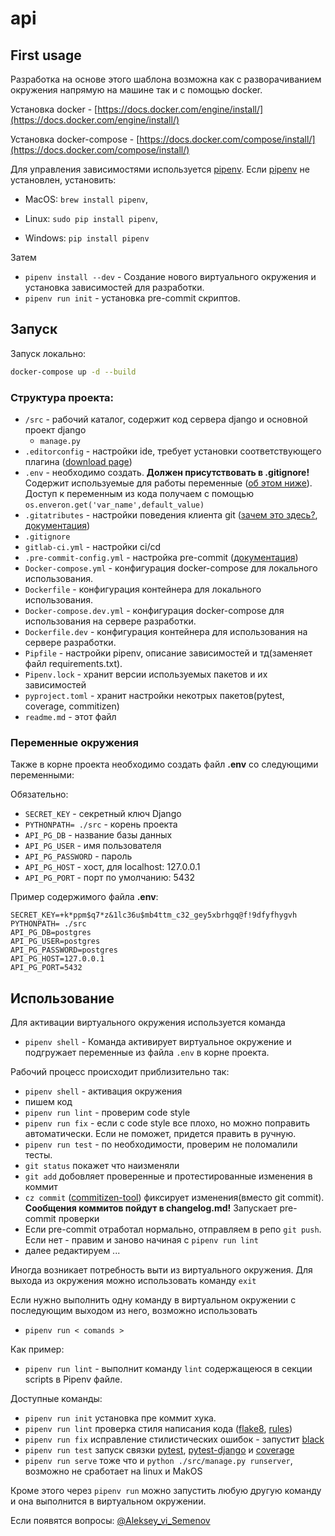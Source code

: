 # api

## First usage
Разработка на основе этого шаблона возможна как с разворачиванием окружения напрямую на машине так и с помощью docker.

Установка docker - [https://docs.docker.com/engine/install/](https://docs.docker.com/engine/install/)

Установка docker-compose - [https://docs.docker.com/compose/install/](https://docs.docker.com/compose/install/)

Для управления зависимостями используется [pipenv](https://pipenv.pypa.io/en/latest/).
Если [pipenv](https://pipenv.pypa.io/en/latest/) не установлен, установить:

- MacOS: `brew install pipenv`,

- Linux: `sudo pip install pipenv`,

- Windows: `pip install pipenv`

Затем 
- `pipenv install --dev` - Создание нового виртуального окружения и установка зависимостей для разработки.
- `pipenv run init` -   установка pre-commit скриптов.
## Запуск 

Запуск локально:

```bash
docker-compose up -d --build
```

### Структура проекта:

 - `/src` - рабочий каталог, содержит код сервера django и основной проект django 
   - `manage.py`  
 - `.editorconfig` - настройки ide, требует установки соответствующего плагина ([download page](https://editorconfig.org/#download))
 - `.env` - необходимо создать. **Должен присутствовать в .gitignore!** Содержит используемые для работы переменные ([об этом ниже](#переменные-окружения)).
   Доступ к переменным из кода получаем с помощью `os.enveron.get('var_name',default_value)`
 - `.gitatributes` - настройки поведения клиента git ([зачем это здесь?](https://htmlacademy.ru/blog/boost/tools/konec-stroki), [документация](https://git-scm.com/docs/gitattributes))
 - `.gitignore`
 - `gitlab-ci.yml` - настройки ci/cd
 - `.pre-commit-config.yml` - настройка pre-commit ([документация](https://pre-commit.com/))
 - `Docker-compose.yml` - конфигурация docker-compose для локального использования.
 - `Dockerfile` - конфигурация контейнера для локального использования.
 - `Docker-compose.dev.yml` - конфигурация docker-compose для использования на сервере разработки.
 - `Dockerfile.dev` - конфигурация контейнера для использования на сервере разработки.
 - `Pipfile` - настройки pipenv, описание зависимостей и тд(заменяет файл requirements.txt). 
 - `Pipenv.lock` - хранит версии используемых пакетов и их зависимостей
 - `pyproject.toml` - хранит настройки некотрых пакетов(pytest, coverage, commitizen)
 - `readme.md` - этот файл

### Переменные окружения
Также в корне проекта необходимо создать файл **.env** со следующими переменными:

Обязательно:
- `SECRET_KEY` - cекретный ключ Django
- `PYTHONPATH= ./src` - корень проекта
- `API_PG_DB` - название базы данных
- `API_PG_USER` - имя пользователя
- `API_PG_PASSWORD` - пароль
- `API_PG_HOST` - хост, для localhost: 127.0.0.1
- `API_PG_PORT` - порт по умолчанию: 5432

Пример содержимого файла **.env**:
  ```
  SECRET_KEY=+k*ppm$q7*z&1lc36u$mb4ttm_c32_gey5xbrhgq@f!9dfyfhygvh
  PYTHONPATH= ./src
  API_PG_DB=postgres
  API_PG_USER=postgres
  API_PG_PASSWORD=postgres
  API_PG_HOST=127.0.0.1
  API_PG_PORT=5432
  ```
## Использование

Для активации виртуального окружения используется команда 
- `pipenv shell` - Команда активирует виртуальное окружение и подгружает переменные из файла `.env` в корне проекта.

Рабочий процесс происходит приблизительно так:
- `pipenv shell` - активация окружения
- пишем код
- `pipenv run lint` - проверим code style
- `pipenv run fix` - если с code style все плохо, но можно поправить автоматически. Если не поможет, придется править в ручную.
- `pipenv run test` - по необходимости, проверим не поломалили тесты.
- `git status` покажет что наизменяли
- `git add` добовляет проверенные и протестированные изменения в коммит
- `cz commit` ([commitizen-tool](https://commitizen-tools.github.io/commitizen/)) фиксирует изменения(вместо git commit). **Сообщения коммитов пойдут в changelog.md!**
  Запускает pre-commit проверки
- Если pre-commit отработал нормально, отправляем в репо `git push`. Если нет - правим и заново начиная с `pipenv run lint`
- далее редактируем ...
  
Иногда возникает потребность выти из виртуального окружения. Для выхода из окружения можно использовать команду `exit`

Если нужно выполнить одну команду в виртуальном окружении c последующим выходом из него, возможно использовать
- `pipenv run < comands >`

Как пример: 
- `pipenv run lint` - выполнит команду `lint` содержащеюся в секции scripts в Pipenv файле.
    
Доступные команды:
- `pipenv run init` установка пре коммит хука.
- `pipenv run lint` проверка стиля написания кода ([flake8](https://flake8.pycqa.org/en/latest/), [rules](https://www.flake8rules.com/))
- `pipenv run fix` исправление стилистических ошибок - запустит [black](https://black.readthedocs.io/en/stable/)
- `pipenv run test` запуск связки [pytest](https://docs.pytest.org/en/stable/), [pytest-django](https://pytest-django.readthedocs.io/en/latest/) и [coverage](https://coverage.readthedocs.io/en/coverage-5.3/)
- `pipenv run serve` тоже что и `python ./src/manage.py runserver`, возможно не сработает на linux и MakOS

Кроме этого через `pipenv run` можно запустить любую другую команду и она выполнится в виртуальном окружении.

Если появятся вопросы: [@Aleksey_vi_Semenov](https://t.me/Aleksey_vi_Semenov)



